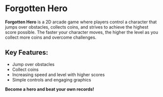 # Forgotten Hero

**Forgotten Hero** is a 2D arcade game where players control a character that jumps over obstacles, collects coins, and strives to achieve the highest score possible. The faster your character moves, the higher the level as you collect more coins and overcome challenges.

## Key Features:
- Jump over obstacles
- Collect coins
- Increasing speed and level with higher scores
- Simple controls and engaging graphics

**Become a hero and beat your own records!**
